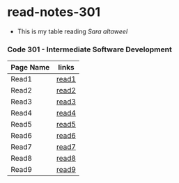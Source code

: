 # read-notes-301

- This is my table reading 
 *Sara altaweel*

### Code 301 - Intermediate Software Development

| Page Name | links |
|-----------|-------|
| Read1     |[read1](https://saraaltaweel.github.io/read-notes-301/read1)|
| Read2     |[read2](https://saraaltaweel.github.io/read-notes-301/read2)|
| Read3     |[read3](https://saraaltaweel.github.io/read-notes-301/read3)|
| Read4     |[read4](https://saraaltaweel.github.io/read-notes-301/read4)|
| Read5     |[read5](https://saraaltaweel.github.io/read-notes-301/read5)|
| Read6     |[read6](https://saraaltaweel.github.io/read-notes-301/read6)|
| Read7     |[read7](https://saraaltaweel.github.io/read-notes-301/read7)|
| Read8     |[read8](https://saraaltaweel.github.io/read-notes-301/read8)|
| Read9     |[read9](https://saraaltaweel.github.io/read-notes-301/read9)|